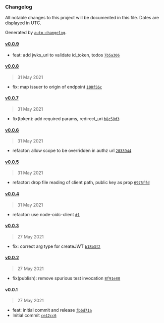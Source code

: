 ### Changelog

All notable changes to this project will be documented in this file. Dates are displayed in UTC.

Generated by [`auto-changelog`](https://github.com/CookPete/auto-changelog).

#### [v0.0.9](https://github.com/opengovsg/sgid-client/compare/v0.0.8...v0.0.9)

- feat: add jwks_uri to validate id_token, todos [`7b5a306`](https://github.com/opengovsg/sgid-client/commit/7b5a3061b72660589691584033bd2762f2d147f3)

#### [v0.0.8](https://github.com/opengovsg/sgid-client/compare/v0.0.7...v0.0.8)

> 31 May 2021

- fix: map issuer to origin of endpoint [`100f56c`](https://github.com/opengovsg/sgid-client/commit/100f56c391c2b1f170a4e553af11279403210276)

#### [v0.0.7](https://github.com/opengovsg/sgid-client/compare/v0.0.6...v0.0.7)

> 31 May 2021

- fix(token): add required params, redirect_uri [`b8c50d3`](https://github.com/opengovsg/sgid-client/commit/b8c50d3f692315ea58999e25b5c5d758c24f66c0)

#### [v0.0.6](https://github.com/opengovsg/sgid-client/compare/v0.0.5...v0.0.6)

> 31 May 2021

- refactor: allow scope to be overridden in authz url [`2033944`](https://github.com/opengovsg/sgid-client/commit/2033944098994c4c2ee93ed98877d4f6d230a3be)

#### [v0.0.5](https://github.com/opengovsg/sgid-client/compare/v0.0.4...v0.0.5)

> 31 May 2021

- refactor: drop file reading of client path, public key as prop [`6975ffd`](https://github.com/opengovsg/sgid-client/commit/6975ffda2f679d2940599f8297bd8a2f07a5cb73)

#### [v0.0.4](https://github.com/opengovsg/sgid-client/compare/v0.0.3...v0.0.4)

> 31 May 2021

- refactor: use node-oidc-client [`#1`](https://github.com/opengovsg/sgid-client/pull/1)

#### [v0.0.3](https://github.com/opengovsg/sgid-client/compare/v0.0.2...v0.0.3)

> 27 May 2021

- fix: correct arg type for createJWT [`b18b3f2`](https://github.com/opengovsg/sgid-client/commit/b18b3f207a596fd8420cae7ce3f44115d9c55376)

#### [v0.0.2](https://github.com/opengovsg/sgid-client/compare/v0.0.1...v0.0.2)

> 27 May 2021

- fix(publish): remove spurious test invocation [`8f91e88`](https://github.com/opengovsg/sgid-client/commit/8f91e880112bcd6b48a70a8fed7cac3aa29c4235)

#### v0.0.1

> 27 May 2021

- feat: initial commit and release [`fb6d71a`](https://github.com/opengovsg/sgid-client/commit/fb6d71a82af04c56a895c5e62a14c805f56173a0)
- Initial commit [`ce42cc6`](https://github.com/opengovsg/sgid-client/commit/ce42cc634cc6b608431049bb16f70177a06a0f2e)
